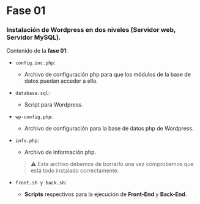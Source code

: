 # Fase 01 
### Instalación de Wordpress en dos niveles (Servidor web, Servidor MySQL).
Contenido de la **fase 01**:

- ```config.inc.php```:
	- Archivo de configuración php para que los módulos de la base de datos puedan acceder a ella.

- ```database.sql```:
	- Script para Wordpress.

- ```wp-config.php```:
	- Archivo de configuración para la base de datos php de Wordpress.

- ```info.php```:
	- Archivo de información php.
    > :warning: Este archivo debemos de borrarlo una vez comprobemos que está todo instalado correctamente. 

- ```front.sh y back.sh```:
    - **Scripts** respectivos para la ejecución de **Front-End** y **Back-End**.

 
